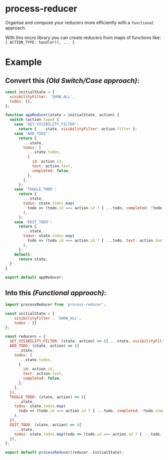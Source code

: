 # process-reducer
Organise and compose your reducers more efficiently with a `functional` approach.

With this micro library you can create reducers from maps of functions like: `{ ACTION_TYPE: handler(), ... }`

# Example

## Convert this ***(Old Switch/Case approach)***:

```javascript
const initialState = {
  visibilityFilter: 'SHOW_ALL',
  todos: [],
};

function appReducer(state = initialState, action) {
  switch (action.type) {
    case 'SET_VISIBILITY_FILTER':
      return { ...state, visibilityFilter: action.filter };
    case 'ADD_TODO':
      return {
        ...state,
        todos: [
          ...state.todos,
          {
            id: action.id,
            text: action.text,
            completed: false,
          },
        ],
      };
    case 'TOGGLE_TODO':
      return {
        ...state,
        todos: state.todos.map(
          todo => (todo.id === action.id ? { ...todo, completed: !todo.completed } : todo),
        ),
      };
    case 'EDIT_TODO':
      return {
        ...state,
        todos: state.todos.map(
          todo => (todo.id === action.id ? { ...todo, text: action.text } : todo),
        ),
      };
    default:
      return state;
  }
}

export default appReducer;
```

## Into this ***(Functional approach)***:
```javascript
import processReducer from 'process-reducer';

const initialState = {
    visibilityFilter : 'SHOW_ALL',
    todos : []
};

const reducers = {
  SET_VISIBILITY_FILTER: (state, action) => ({ ...state, visibilityFilter: action.filter }),
  ADD_TODO: (state, action) => ({
    ...state,
    todos: [
      ...state.todos,
      {
        id: action.id,
        text: action.text,
        completed: false,
      },
    ],
  }),
  TOGGLE_TODO: (state, action) => ({
    ...state,
    todos: state.todos.map(
      todo => (todo.id === action.id ? { ...todo, completed: !todo.completed } : todo),
    ),
  }),
  EDIT_TODO: (state, action) => ({
    ...state,
    todos: state.todos.map(todo => (todo.id === action.id ? { ...todo, text: action.text } : todo)),
  }),
};

export default processReducer(reducer, initialState);
```

